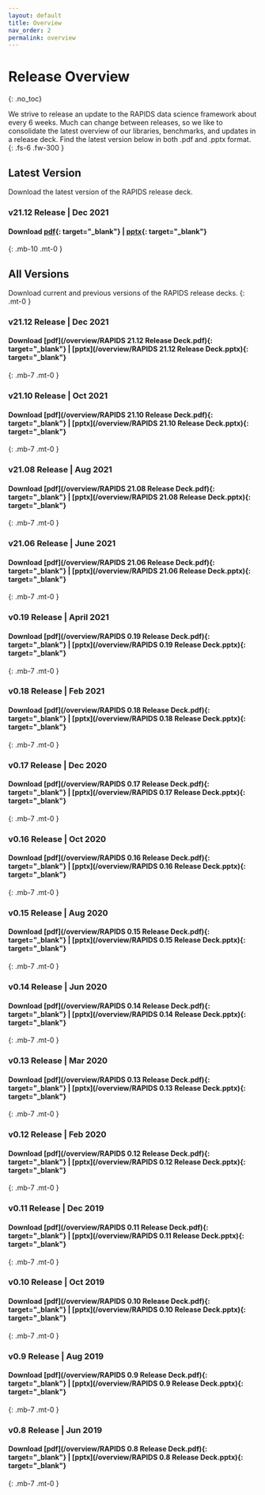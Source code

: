 ```yaml
---
layout: default
title: Overview
nav_order: 2
permalink: overview
---
```


# Release Overview
{: .no_toc}

We strive to release an update to the RAPIDS data science framework about every 6 weeks. Much can change between releases, so we like to consolidate the latest overview of our libraries, benchmarks, and updates in a release deck. Find the latest version below in both .pdf and .pptx format. 
{: .fs-6 .fw-300 }

## Latest Version

Download the latest version of the RAPIDS release deck.

### v21.12 Release | Dec 2021

#### Download **[pdf](/overview/latest.pdf){: target="_blank"}** | **[pptx](/overview/latest.pptx){: target="_blank"}**
{: .mb-10 .mt-0 }


## All Versions

Download current and previous versions of the RAPIDS release decks.
{: .mt-0 }

### v21.12 Release | Dec 2021

#### Download **[pdf](/overview/RAPIDS 21.12 Release Deck.pdf){: target="_blank"}** | **[pptx](/overview/RAPIDS 21.12 Release Deck.pptx){: target="_blank"}** 
{: .mb-7 .mt-0 }

### v21.10 Release | Oct 2021

#### Download **[pdf](/overview/RAPIDS 21.10 Release Deck.pdf){: target="_blank"}** | **[pptx](/overview/RAPIDS 21.10 Release Deck.pptx){: target="_blank"}** 
{: .mb-7 .mt-0 }

### v21.08 Release | Aug 2021

#### Download **[pdf](/overview/RAPIDS 21.08 Release Deck.pdf){: target="_blank"}** | **[pptx](/overview/RAPIDS 21.08 Release Deck.pptx){: target="_blank"}** 
{: .mb-7 .mt-0 }

### v21.06 Release | June 2021

#### Download **[pdf](/overview/RAPIDS 21.06 Release Deck.pdf){: target="_blank"}** | **[pptx](/overview/RAPIDS 21.06 Release Deck.pptx){: target="_blank"}** 
{: .mb-7 .mt-0 }

### v0.19 Release | April 2021

#### Download **[pdf](/overview/RAPIDS 0.19 Release Deck.pdf){: target="_blank"}** | **[pptx](/overview/RAPIDS 0.19 Release Deck.pptx){: target="_blank"}** 
{: .mb-7 .mt-0 }

### v0.18 Release | Feb 2021

#### Download **[pdf](/overview/RAPIDS 0.18 Release Deck.pdf){: target="_blank"}** | **[pptx](/overview/RAPIDS 0.18 Release Deck.pptx){: target="_blank"}** 
{: .mb-7 .mt-0 }

### v0.17 Release | Dec 2020

#### Download **[pdf](/overview/RAPIDS 0.17 Release Deck.pdf){: target="_blank"}** | **[pptx](/overview/RAPIDS 0.17 Release Deck.pptx){: target="_blank"}** 
{: .mb-7 .mt-0 }

### v0.16 Release | Oct 2020

#### Download **[pdf](/overview/RAPIDS 0.16 Release Deck.pdf){: target="_blank"}** | **[pptx](/overview/RAPIDS 0.16 Release Deck.pptx){: target="_blank"}** 
{: .mb-7 .mt-0 }

### v0.15 Release | Aug 2020

#### Download **[pdf](/overview/RAPIDS 0.15 Release Deck.pdf){: target="_blank"}** | **[pptx](/overview/RAPIDS 0.15 Release Deck.pptx){: target="_blank"}** 
{: .mb-7 .mt-0 }

### v0.14 Release | Jun 2020

#### Download **[pdf](/overview/RAPIDS 0.14 Release Deck.pdf){: target="_blank"}** | **[pptx](/overview/RAPIDS 0.14 Release Deck.pptx){: target="_blank"}** 
{: .mb-7 .mt-0 }

### v0.13 Release | Mar 2020

#### Download **[pdf](/overview/RAPIDS 0.13 Release Deck.pdf){: target="_blank"}** | **[pptx](/overview/RAPIDS 0.13 Release Deck.pptx){: target="_blank"}** 
{: .mb-7 .mt-0 }

### v0.12 Release | Feb 2020

#### Download **[pdf](/overview/RAPIDS 0.12 Release Deck.pdf){: target="_blank"}** | **[pptx](/overview/RAPIDS 0.12 Release Deck.pptx){: target="_blank"}** 
{: .mb-7 .mt-0 }

### v0.11 Release | Dec 2019

#### Download **[pdf](/overview/RAPIDS 0.11 Release Deck.pdf){: target="_blank"}** | **[pptx](/overview/RAPIDS 0.11 Release Deck.pptx){: target="_blank"}** 
{: .mb-7 .mt-0 }

### v0.10 Release | Oct 2019

#### Download **[pdf](/overview/RAPIDS 0.10 Release Deck.pdf){: target="_blank"}** | **[pptx](/overview/RAPIDS 0.10 Release Deck.pptx){: target="_blank"}** 
{: .mb-7 .mt-0 }

### v0.9 Release | Aug 2019

#### Download **[pdf](/overview/RAPIDS 0.9 Release Deck.pdf){: target="_blank"}** | **[pptx](/overview/RAPIDS 0.9 Release Deck.pptx){: target="_blank"}** 
{: .mb-7 .mt-0 }

### v0.8 Release | Jun 2019

#### Download **[pdf](/overview/RAPIDS 0.8 Release Deck.pdf){: target="_blank"}** | **[pptx](/overview/RAPIDS 0.8 Release Deck.pptx){: target="_blank"}**
{: .mb-7 .mt-0 }
